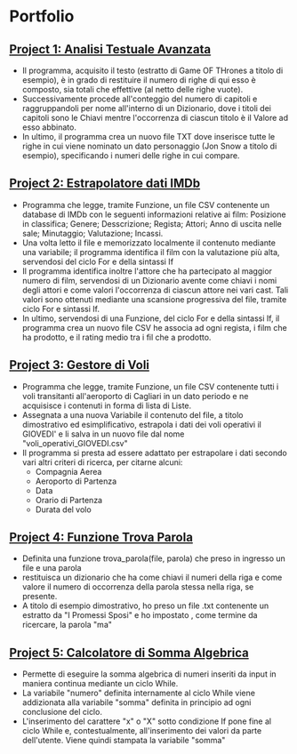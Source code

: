 # Portfolio

## [Project 1: Analisi Testuale Avanzata](https://github.com/SimonCamba/SimonCamba.github.io-AnalisiTestualeAvanzata)
* Il programma, acquisito il testo (estratto di Game OF THrones a titolo di esempio), è in grado di restituire il numero di righe di qui esso è composto, sia totali che effettive (al netto delle righe vuote).
* Successivamente procede all'conteggio del numero di capitoli e raggruppandoli per nome all'interno di un Dizionario, dove i titoli dei capitoli sono le Chiavi mentre l'occorrenza di ciascun titolo è il Valore ad esso abbinato.
* In ultimo, il programma crea un nuovo file TXT dove inserisce tutte le righe in cui viene nominato un dato personaggio (Jon Snow a titolo di esempio), specificando i numeri delle righe in cui compare.

## [Project 2: Estrapolatore dati IMDb](https://github.com/SimonCamba/SimonCamba.github.io-IMDbAnalyser)
* Programma che legge, tramite Funzione, un file CSV contenente un database di IMDb con le seguenti informazioni relative ai film: Posizione in classifica; Genere; Desscrizione; Regista; Attori; Anno di uscita nelle sale; Minutaggio; Valutazione; Incassi.
* Una volta letto il file e memorizzato localmente il contenuto mediante una variabile; il programma identifica il film con la valutazione più alta, servendosi del ciclo For e della sintassi If
* Il programma identifica inoltre l'attore che ha partecipato al maggior numero di film, servendosi di un Dizionario avente come chiavi i nomi degli attori e come valori l'occorrenza di ciascun attore nei vari cast. Tali valori sono ottenuti mediante una scansione progressiva del file, tramite ciclo For e sintassi If.
* In ultimo, servendosi di una Funzione, del ciclo For e della sintassi If, il programma crea un nuovo file CSV he associa ad ogni regista, i film che ha prodotto, e il rating medio tra i fil che a prodotto.
  

## [Project 3: Gestore di Voli](https://github.com/SimonCamba/SimonCamba.github.io-GestoreVoli)
* Programma che legge, tramite Funzione, un file CSV contenente tutti i voli transitanti all'aeroporto di Cagliari in un dato periodo e ne acquisisce i contenuti in forma di lista di Liste.
* Assegnata a una nuova Variabile il contenuto del file, a titolo dimostrativo ed esimplificativo, estrapola i dati dei voli operativi il GIOVEDI' e li salva in un nuovo file dal nome "voli_operativi_GIOVEDI.csv"
* Il programma si presta ad essere adattato per estrapolare i dati secondo vari altri criteri di ricerca, per citarne alcuni:
     * Compagnia Aerea
     * Aeroporto di Partenza
     * Data
     * Orario di Partenza
     * Durata del volo

## [Project 4: Funzione Trova Parola](https://github.com/SimonCamba/SimonCamba.github.io-TrovaParola)
* Definita una funzione trova_parola(file, parola) che preso in ingresso un file e una parola
* restituisca un dizionario che ha come chiavi il numeri della riga e come valore il numero di occorrenza della parola stessa nella riga, se presente.
* A titolo di esempio dimostrativo, ho preso un file .txt contenente un estratto da "I Promessi Sposi" e ho impostato , come termine da ricercare, la parola "ma"

## [Project 5: Calcolatore di Somma Algebrica](https://github.com/SimonCamba/SimonCamba.github.io-CalcolatoreSommaAlgebrica) 
* Permette di eseguire la somma algebrica di numeri inseriti da input in maniera continua mediante un ciclo While.
* La variabile "numero" definita internamente al ciclo While viene addizionata alla variabile "somma" definita in principio ad ogni conclusione del ciclo.
* L'inserimento del carattere "x" o "X" sotto condizione If pone fine al ciclo While e, contestualmente, all'inserimento dei valori da parte dell'utente. Viene quindi stampata la variabile "somma"


